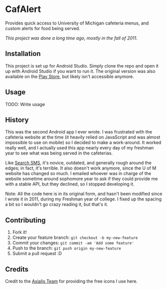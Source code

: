# CafAlert

Provides quick access to University of Michigan cafeteria menus, and custom alerts for food being served.

*This project was done a long time ago, mostly in the fall of 2011.*

## Installation

This project is set up for Android Studio. Simply clone the repo and open it up with Android Studio if you want to run it. The original version was also available on the [Play Store](https://play.google.com/store/apps/details?id=com.kac.caf), but likely isn't accessible anymore.

## Usage

TODO: Write usage

## History

This was the second Android app I ever wrote. I was frustrated with the cafeteria website at the time (it heavily relied on JavaScript and was almost impossible to use on mobile) so I decided to make a work-around. It worked really well, and I actually used this app nearly every day of my freshman year to see what was being served in the cafeterias.

Like [Search SMS](https://github.com/cooperka/SearchSMS), it's novice, outdated, and generally rough around the edges; in fact, it's terrible. It also doesn't work anymore, since the U of M website has changed so much. I emailed whoever was in charge of the website sometime around sophomore year to ask if they could provide me with a stable API, but they declined, so I stopped developing it.

Note:
All the code here is in its original form, and hasn't been modified since I wrote it in 2011, during my Freshman year of college. I fixed up the spacing a bit so I wouldn't go crazy reading it, but that's it.

## Contributing

1. Fork it!
2. Create your feature branch: `git checkout -b my-new-feature`
3. Commit your changes: `git commit -am 'Add some feature'`
4. Push to the branch: `git push origin my-new-feature`
5. Submit a pull request :D

## Credits

Credit to the [Axialis Team](http://www.axialis.com/free/icons/) for providing the free icons I use here.
